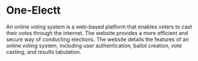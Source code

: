 # One-Electt
An online voting system is a web-based platform that enables voters to cast their votes through the internet. The website provides a more efficient and secure way of conducting elections. The website details the features of an online voting system, including user authentication, ballot creation, vote casting, and results tabulation. 
